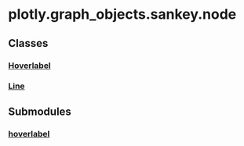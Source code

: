 # plotly.graph_objects.sankey.node

## Classes

### [Hoverlabel](Hoverlabel.md)

### [Line](Line.md)


## Submodules

### [hoverlabel](hoverlabel-package/index.md)


